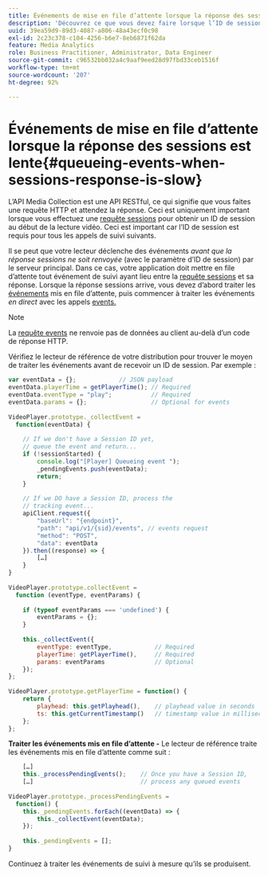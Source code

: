 ```yaml
---
title: Événements de mise en file d’attente lorsque la réponse des sessions est lente
description: 'Découvrez ce que vous devez faire lorsque l’ID de session est renvoyé après le déclenchement des événements par votre lecteur. '
uuid: 39ea59d9-89d3-4087-a806-48a43ecf0c98
exl-id: 2c23c378-c104-4256-b6e7-8eb6871f62da
feature: Media Analytics
role: Business Practitioner, Administrator, Data Engineer
source-git-commit: c96532bb032a4c9aaf9eed28d97fbd33ceb1516f
workflow-type: tm+mt
source-wordcount: '207'
ht-degree: 92%

---
```


# Événements de mise en file d’attente lorsque la réponse des sessions est lente{#queueing-events-when-sessions-response-is-slow}

L’API Media Collection est une API RESTful, ce qui signifie que vous faites une requête HTTP et attendez la réponse. Ceci est uniquement important lorsque vous effectuez une [requête sessions](/help/media-collection-api/mc-api-ref/mc-api-sessions-req.md) pour obtenir un ID de session au début de la lecture vidéo. Ceci est important car l’ID de session est requis pour tous les appels de suivi suivants.

Il se peut que votre lecteur déclenche des événements _avant que la réponse sessions ne soit renvoyée_ (avec le paramètre d’ID de session) par le serveur principal. Dans ce cas, votre application doit mettre en file d’attente tout événement de suivi ayant lieu entre la [requête sessions](/help/media-collection-api/mc-api-ref/mc-api-sessions-req.md) et sa réponse. Lorsque la réponse sessions arrive, vous devez d’abord traiter les [événements](/help/media-collection-api/mc-api-ref/mc-api-events-req.md) mis en file d’attente, puis commencer à traiter les événements _en direct_ avec les appels [events.](/help/media-collection-api/mc-api-ref/mc-api-events-req.md)

>[!NOTE]
>
>La [requête events](/help/media-collection-api/mc-api-ref/mc-api-events-req.md) ne renvoie pas de données au client au-delà d’un code de réponse HTTP.

Vérifiez le lecteur de référence de votre distribution pour trouver le moyen de traiter les événements avant de recevoir un ID de session. Par exemple :

```js
var eventData = {};            // JSON payload 
eventData.playerTime = getPlayerTime(); // Required 
eventData.eventType = "play";           // Required 
eventData.params = {};                  // Optional for events 
 
VideoPlayer.prototype._collectEvent =  
  function(eventData) { 
 
    // If we don't have a Session ID yet,  
    // queue the event and return... 
    if (!sessionStarted) { 
        console.log("[Player] Queueing event "); 
        _pendingEvents.push(eventData); 
        return; 
    } 
 
    // If we DO have a Session ID, process the 
    // tracking event...     
    apiClient.request({ 
        "baseUrl": "{endpoint}", 
        "path": "api/v1/{sid}/events", // events request 
        "method": "POST", 
        "data": eventData 
    }).then((response) => {   
        […] 
    } 
} 
 
VideoPlayer.prototype.collectEvent =  
  function (eventType, eventParams) { 
         
    if (typeof eventParams === 'undefined') {   
        eventParams = {}; 
    } 
 
    this._collectEvent({                   
        eventType: eventType,            // Required 
        playerTime: getPlayerTime(),     // Required 
        params: eventParams              // Optional  
    });                                    
}; 
 
VideoPlayer.prototype.getPlayerTime = function() { 
    return { 
        playhead: this.getPlayhead(),    // playhead value in seconds 
        ts: this.getCurrentTimestamp()   // timestamp value in milliseconds 
    }; 
};
```

**Traiter les événements mis en file d’attente -** Le lecteur de référence traite les événements mis en file d’attente comme suit :

```js
    […] 
    this._processPendingEvents();    // Once you have a Session ID, 
    […]                              // process any queued events 
 
VideoPlayer.prototype._processPendingEvents =  
  function() { 
    this._pendingEvents.forEach((eventData) => { 
        this._collectEvent(eventData); 
    }); 
 
    this._pendingEvents = []; 
}
```

Continuez à traiter les événements de suivi à mesure qu’ils se produisent.

